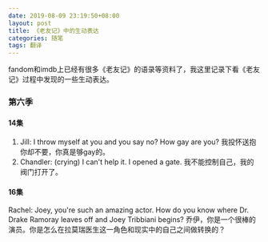 ```yaml
---
date: 2019-08-09 23:19:50+08:00
layout: post
title: 《老友记》中的生动表达
categories: 随笔
tags: 翻译
---
```


fandom和imdb上已经有很多《老友记》的语录等资料了，我这里记录下看《老友记》过程中发现的一些生动表达。

### 第六季

#### 14集

1. Jill: I throw myself at you and you say no? How gay are you?   我投怀送抱你却不要，你真是够gay的。
2. Chandler: (crying) I can't help it. I opened a gate. 我不能控制自己，我的阀门打开了。 

#### 16集

Rachel: Joey, you're such an amazing actor. How do you know where Dr. Drake Ramoray leaves off and Joey Tribbiani begins?   乔伊，你是一个很棒的演员。你是怎么在拉莫瑞医生这一角色和现实中的自己之间做转换的？

